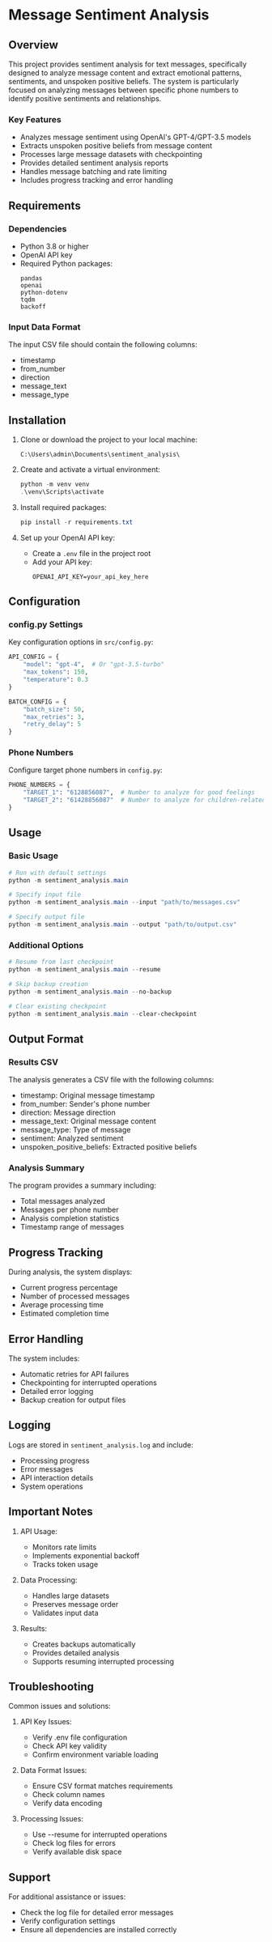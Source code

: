 # Message Sentiment Analysis

## Overview
This project provides sentiment analysis for text messages, specifically designed to analyze message content and extract emotional patterns, sentiments, and unspoken positive beliefs. The system is particularly focused on analyzing messages between specific phone numbers to identify positive sentiments and relationships.

### Key Features
- Analyzes message sentiment using OpenAI's GPT-4/GPT-3.5 models
- Extracts unspoken positive beliefs from message content
- Processes large message datasets with checkpointing
- Provides detailed sentiment analysis reports
- Handles message batching and rate limiting
- Includes progress tracking and error handling

## Requirements

### Dependencies
- Python 3.8 or higher
- OpenAI API key
- Required Python packages:
  ```
  pandas
  openai
  python-dotenv
  tqdm
  backoff
  ```

### Input Data Format
The input CSV file should contain the following columns:
- timestamp
- from_number
- direction
- message_text
- message_type

## Installation

1. Clone or download the project to your local machine:
   ```
   C:\Users\admin\Documents\sentiment_analysis\
   ```

2. Create and activate a virtual environment:
   ```powershell
   python -m venv venv
   .\venv\Scripts\activate
   ```

3. Install required packages:
   ```powershell
   pip install -r requirements.txt
   ```

4. Set up your OpenAI API key:
   - Create a `.env` file in the project root
   - Add your API key:
     ```
     OPENAI_API_KEY=your_api_key_here
     ```

## Configuration

### config.py Settings
Key configuration options in `src/config.py`:

```python
API_CONFIG = {
    "model": "gpt-4",  # Or "gpt-3.5-turbo"
    "max_tokens": 150,
    "temperature": 0.3
}

BATCH_CONFIG = {
    "batch_size": 50,
    "max_retries": 3,
    "retry_delay": 5
}
```

### Phone Numbers
Configure target phone numbers in `config.py`:
```python
PHONE_NUMBERS = {
    "TARGET_1": "6128856087",  # Number to analyze for good feelings
    "TARGET_2": "61428856087"  # Number to analyze for children-related sentiment
}
```

## Usage

### Basic Usage
```powershell
# Run with default settings
python -m sentiment_analysis.main

# Specify input file
python -m sentiment_analysis.main --input "path/to/messages.csv"

# Specify output file
python -m sentiment_analysis.main --output "path/to/output.csv"
```

### Additional Options
```powershell
# Resume from last checkpoint
python -m sentiment_analysis.main --resume

# Skip backup creation
python -m sentiment_analysis.main --no-backup

# Clear existing checkpoint
python -m sentiment_analysis.main --clear-checkpoint
```

## Output Format

### Results CSV
The analysis generates a CSV file with the following columns:
- timestamp: Original message timestamp
- from_number: Sender's phone number
- direction: Message direction
- message_text: Original message content
- message_type: Type of message
- sentiment: Analyzed sentiment
- unspoken_positive_beliefs: Extracted positive beliefs

### Analysis Summary
The program provides a summary including:
- Total messages analyzed
- Messages per phone number
- Analysis completion statistics
- Timestamp range of messages

## Progress Tracking
During analysis, the system displays:
- Current progress percentage
- Number of processed messages
- Average processing time
- Estimated completion time

## Error Handling
The system includes:
- Automatic retries for API failures
- Checkpointing for interrupted operations
- Detailed error logging
- Backup creation for output files

## Logging
Logs are stored in `sentiment_analysis.log` and include:
- Processing progress
- Error messages
- API interaction details
- System operations

## Important Notes
1. API Usage:
   - Monitors rate limits
   - Implements exponential backoff
   - Tracks token usage

2. Data Processing:
   - Handles large datasets
   - Preserves message order
   - Validates input data

3. Results:
   - Creates backups automatically
   - Provides detailed analysis
   - Supports resuming interrupted processing

## Troubleshooting
Common issues and solutions:

1. API Key Issues:
   - Verify .env file configuration
   - Check API key validity
   - Confirm environment variable loading

2. Data Format Issues:
   - Ensure CSV format matches requirements
   - Check column names
   - Verify data encoding

3. Processing Issues:
   - Use --resume for interrupted operations
   - Check log files for errors
   - Verify available disk space

## Support
For additional assistance or issues:
- Check the log file for detailed error messages
- Verify configuration settings
- Ensure all dependencies are installed correctly

